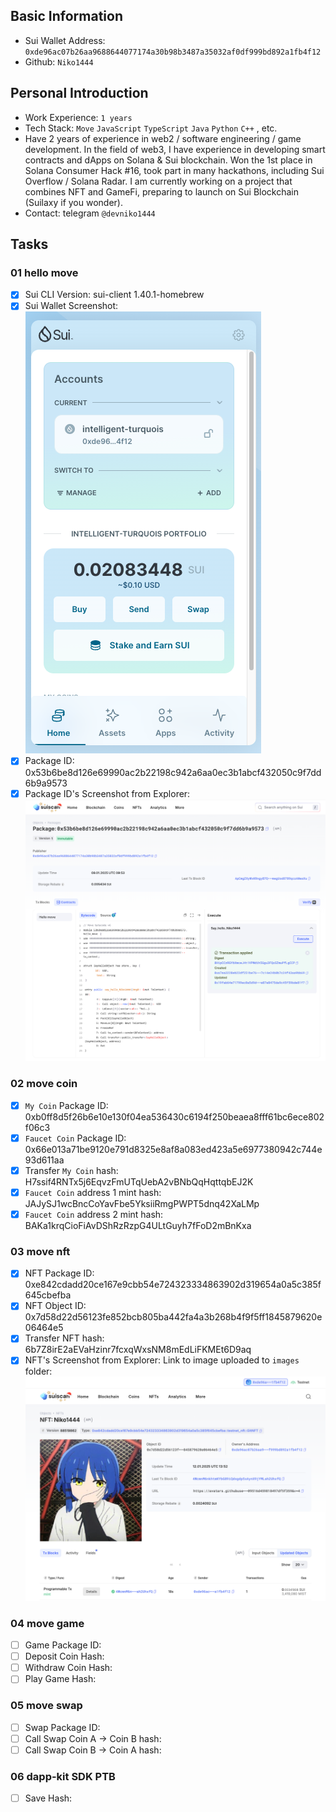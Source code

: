 ## Basic Information

- Sui Wallet Address: `0xde96ac07b26aa9688644077174a30b98b3487a35032af0df999bd892a1fb4f12`
- Github: `Niko1444`

## Personal Introduction

- Work Experience: `1 years`
- Tech Stack: `Move` `JavaScript` `TypeScript` `Java` `Python` `C++` , etc.
- Have 2 years of experience in web2 / software engineering / game development. In the field of web3, I have experience in developing smart contracts and dApps on Solana & Sui blockchain. Won the 1st place in Solana Consumer Hack #16, took part in many hackathons, including Sui Overflow / Solana Radar. I am currently working on a project that combines NFT and GameFi, preparing to launch on Sui Blockchain (Suilaxy if you wonder).
- Contact: telegram `@devniko1444`

## Tasks

### 01 hello move

- [x] Sui CLI Version: sui-client 1.40.1-homebrew
- [x] Sui Wallet Screenshot: <br> ![Niko1444-sui-wallet](/mover/Niko1444/images/sui-wallet.png)
- [x] Package ID: 0x53b6be8d126e69990ac2b22198c942a6aa0ec3b1abcf432050c9f7dd6b9a9573
- [x] Package ID's Screenshot from Explorer: <br> ![Niko1444-hello-move](/mover/Niko1444/code/task1/images/package_Id_explorer.png)

### 02 move coin

- [x] `My Coin` Package ID: 0xb0ff8d5f26b6e10e130f04ea536430c6194f250beaea8fff61bc6ece802f06c3
- [x] `Faucet Coin` Package ID: 0x66e013a71be9120e791d8325e8af8a083ed423a5e6977380942c744e93d611aa
- [x] Transfer `My Coin` hash: H7ssif4RNTx5j6EqvzFmUTqUebA2vBNbQqHqttqbEJ2K
- [x] `Faucet Coin` address 1 mint hash: JAJySJ1wcBncCoYavFbe5YksiiRmgPWPT5dnq42XaLMp
- [x] `Faucet Coin` address 2 mint hash: BAKa1krqCioFiAvDShRzRzpG4ULtGuyh7fFoD2mBnKxa

### 03 move nft

- [x] NFT Package ID: 0xe842cdadd20ce167e9cbb54e724323334863902d319654a0a5c385f645cbefba
- [x] NFT Object ID: 0x7d58d22d56123fe852bcb805ba442fa4a3b268b4f9f5ff1845879620e06464e5
- [x] Transfer NFT hash: 6b7Z8irE2aEVaHzinr7fcxqWxsNM8mEdLiFKMEt6D9aq
- [x] NFT's Screenshot from Explorer: Link to image uploaded to `images` folder: <br> ![Niko1444-nft](/mover/Niko1444/code/task3/images/obtained_nft.png)

### 04 move game

- [ ] Game Package ID:
- [ ] Deposit Coin Hash:
- [ ] Withdraw Coin Hash:
- [ ] Play Game Hash:

### 05 move swap

- [ ] Swap Package ID:
- [ ] Call Swap Coin A -> Coin B hash:
- [ ] Call Swap Coin B -> Coin A hash:

### 06 dapp-kit SDK PTB

- [ ] Save Hash:
